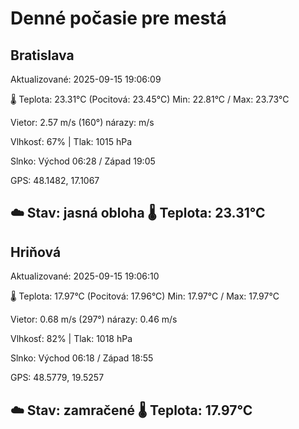 ﻿# Denné počasie pre mestá

## Bratislava
Aktualizované: 2025-09-15 19:06:09

🌡️ Teplota: 23.31°C 
(Pocitová: 23.45°C)
Min: 22.81°C / Max: 23.73°C

Vietor: 2.57 m/s    (160°) 
nárazy:  m/s

Vlhkosť: 67% | Tlak: 1015 hPa

Slnko: Východ 06:28 / Západ 19:05

GPS: 48.1482, 17.1067

☁️ Stav: jasná obloha        🌡️ Teplota: 23.31°C
---

## Hriňová
Aktualizované: 2025-09-15 19:06:10

🌡️ Teplota: 17.97°C 
(Pocitová: 17.96°C)
Min: 17.97°C / Max: 17.97°C

Vietor: 0.68 m/s (297°)
nárazy: 0.46 m/s

Vlhkosť: 82% | Tlak: 1018 hPa

Slnko: Východ 06:18 / Západ 18:55

GPS: 48.5779, 19.5257

☁️ Stav: zamračené        🌡️ Teplota: 17.97°C
---
